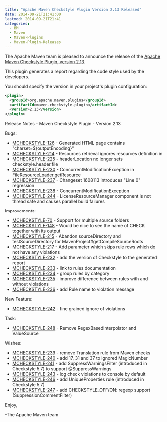 ```yaml
---
title: "Apache Maven Checkstyle Plugin Version 2.13 Released"
date: 2014-09-21T21:41:00
lastmod: 2014-09-21T21:41
categories:
  - BM
  - Maven
  - Maven-Plugins
  - Maven-Plugin-Releases
---
```

The Apache Maven team is pleased to announce the release of the 
[Apache Maven Checkstyle Plugin, version 2.13](http://maven.apache.org/plugins/maven-checkstyle-plugin/).

This plugin generates a report regarding the code style used by the 
developers.

You should specify the version in your project's plugin configuration:

```xml
<plugin>
  <groupId>org.apache.maven.plugins</groupId>
  <artifactId>maven-checkstyle-plugin</artifactId>
  <version>2.13</version>
</plugin>
```

<!-- more -->

Release Notes - Maven Checkstyle Plugin - Version 2.13

Bugs:

 * [MCHECKSTYLE-126](https://issues.apache.org/jira/browse/MCHECKSTYLE-126) - Generated HTML page contains "charset=${outputEncoding}"
 * [MCHECKSTYLE-214](https://issues.apache.org/jira/browse/MCHECKSTYLE-214) - Resources retrieval ignores resources definition in <build>
 * [MCHECKSTYLE-225](https://issues.apache.org/jira/browse/MCHECKSTYLE-225) - headerLocation no longer sets checkstyle.header.file
 * [MCHECKSTYLE-230](https://issues.apache.org/jira/browse/MCHECKSTYLE-230) - ConcurrentModificationException in FileResourceLoader.getResource
 * [MCHECKSTYLE-237](https://issues.apache.org/jira/browse/MCHECKSTYLE-237) - Changeset 1608113 introduces "Line 0" regression
 * [MCHECKSTYLE-238](https://issues.apache.org/jira/browse/MCHECKSTYLE-238) - ConcurrentModificationException
 * [MCHECKSTYLE-244](https://issues.apache.org/jira/browse/MCHECKSTYLE-244) - LicenseResourceManager component is not thread safe and causes parallel build failures

Improvements:

 * [MCHECKSTYLE-70](https://issues.apache.org/jira/browse/MCHECKSTYLE-70) - Support for multiple source folders
 * [MCHECKSTYLE-148](https://issues.apache.org/jira/browse/MCHECKSTYLE-148) - Would be nice to see the name of CHECK together with its output
 * [MCHECKSTYLE-215](https://issues.apache.org/jira/browse/MCHECKSTYLE-215) - Abandon sourceDirectory and testSourceDirectory for MavenProject#getCompileSourceRoots
 * [MCHECKSTYLE-217](https://issues.apache.org/jira/browse/MCHECKSTYLE-217) - Add parameter which skips rule rows which do not have any violations
 * [MCHECKSTYLE-232](https://issues.apache.org/jira/browse/MCHECKSTYLE-232) - add the version of Checkstyle to the generated report
 * [MCHECKSTYLE-233](https://issues.apache.org/jira/browse/MCHECKSTYLE-233) - link to rules documentation
 * [MCHECKSTYLE-234](https://issues.apache.org/jira/browse/MCHECKSTYLE-234) - group rules by category
 * [MCHECKSTYLE-235](https://issues.apache.org/jira/browse/MCHECKSTYLE-235) - improve difference between rules with and without violations
 * [MCHECKSTYLE-236](https://issues.apache.org/jira/browse/MCHECKSTYLE-236) - add Rule name to violation message

New Feature:

 * [MCHECKSTYLE-242](https://issues.apache.org/jira/browse/MCHECKSTYLE-242) - fine grained ignore of violations

Task:

 * [MCHECKSTYLE-248](https://issues.apache.org/jira/browse/MCHECKSTYLE-248) - Remove RegexBasedInterpolator and ValueSource

Wishes:

 * [MCHECKSTYLE-239](https://issues.apache.org/jira/browse/MCHECKSTYLE-239) - remove Translation rule from Maven checks
 * [MCHECKSTYLE-240](https://issues.apache.org/jira/browse/MCHECKSTYLE-240) - add 17, 31 and 37 to ignored MagicNumber
 * [MCHECKSTYLE-241](https://issues.apache.org/jira/browse/MCHECKSTYLE-241) - add SuppressWarningsFilter (introduced in Checkstyle 5.7) to support @SuppressWarnings
 * [MCHECKSTYLE-243](https://issues.apache.org/jira/browse/MCHECKSTYLE-243) - log check violations to console by default
 * [MCHECKSTYLE-246](https://issues.apache.org/jira/browse/MCHECKSTYLE-246) - add UniqueProperties rule (introduced in Checkstyle 5.7)
 * [MCHECKSTYLE-247](https://issues.apache.org/jira/browse/MCHECKSTYLE-247) - add CHECKSTYLE_OFF/ON: regexp support (SuppressionCommentFilter)

Enjoy,

-The Apache Maven team
